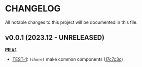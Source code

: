 # CHANGELOG

All notable changes to this project will be documented in this file.

## v0.0.1 (2023.12 - UNRELEASED)

[**PR #1**](https://github.com/Techlexity/test/pull/1)

- [TEST-1](https://techlexity.atlassian.net/jira/software/projects/CHAP/boards/34?selectedIssue=CHAP-382): `(chore)` make common components ([17c7c3c](https://github.com/Techlexity/chapshop_admin/commit/17c7c3c1018203f9234acdef48086b65635f4ff6))

